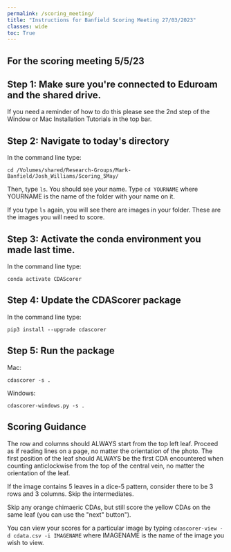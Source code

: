 ```yaml
---
permalink: /scoring_meeting/
title: "Instructions for Banfield Scoring Meeting 27/03/2023"
classes: wide
toc: True
---
```


## For the scoring meeting 5/5/23

## Step 1: Make sure you're connected to Eduroam and the shared drive.

If you need a reminder of how to do this please see the 2nd step of the Window or Mac Installation Tutorials in the top bar.

## Step 2: Navigate to today's directory

In the command line type:

```cd /Volumes/shared/Research-Groups/Mark-Banfield/Josh_Williams/Scoring_5May/```

Then, type ```ls```. You should see your name. Type ```cd YOURNAME``` where YOURNAME is the name of the folder with your name on it.

If you type ```ls``` again, you will see there are images in your folder. These are the images you will need to score.

## Step 3: Activate the conda environment you made last time.

In the command line type:

```conda activate CDAScorer```

## Step 4: Update the CDAScorer package

In the command line type:

```pip3 install --upgrade cdascorer```

## Step 5: Run the package

Mac:

```cdascorer -s .```

Windows:

```cdascorer-windows.py -s .```

## Scoring Guidance

The row and columns should ALWAYS start from the top left leaf. Proceed as if reading lines on a page, no matter the orientation of the photo.
The first position of the leaf should ALWAYS be the first CDA encountered when counting anticlockwise from the top of the central vein, no matter the orientation of the leaf.

If the image contains 5 leaves in a dice-5 pattern, consider there to be 3 rows and 3 columns. Skip the intermediates.

Skip any orange chimaeric CDAs, but still score the yellow CDAs on the same leaf (you can use the "next" button").

You can view your scores for a particular image by typing ```cdascorer-view -d cdata.csv -i IMAGENAME``` where IMAGENAME is the name of the image you wish to view.
